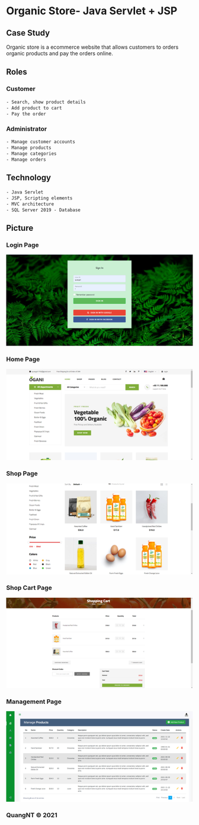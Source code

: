 # Organic Store- Java Servlet + JSP 

## Case Study

Organic store is a ecommerce website that allows customers to orders organic products and pay the orders online.

## Roles

 ### Customer
	- Search, show product details
	- Add product to cart
	- Pay the order
 ### Administrator
	- Manage customer accounts
	- Manage products
	- Manage categories
	- Manage orders
## Technology
	- Java Servlet
	- JSP, Scripting elements
	- MVC architecture
	- SQL Server 2019 - Database
## Picture
### Login Page
![Login Page](database/login.png)
### Home Page
![Home Page](database/home-page.png)
### Shop Page
![Shop Page](database/shop-grid.png)
### Shop Cart Page
![Cart Page](database/shop-cart.png)
### Management Page
![Management Page](database/admin.png)

### QuangNT © 2021